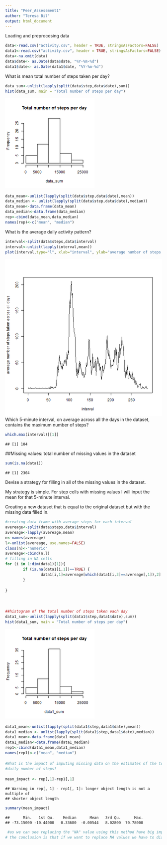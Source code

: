 ```yaml
---
title: "Peer_Assessment1"
author: "Teresa Bil"
output: html_document
---
```


 Loading and preprocesing data


```r
data<-read.csv("activity.csv", header = TRUE, stringsAsFactors=FALSE)
data1<-read.csv("activity.csv", header = TRUE, stringsAsFactors=FALSE)
data<-na.omit(data)
data$date<- as.Date(data$date, "%Y-%m-%d")
data1$date<- as.Date(data1$date, "%Y-%m-%d")
```
 What is mean total number of steps taken per day?

```r
data_sum<-unlist(lapply(split(data$step,data$date),sum))
hist(data_sum, main = "Total number of steps per day")
```

![plot of chunk unnamed-chunk-2](figure/unnamed-chunk-2-1.png) 

```r
data_mean<-unlist(lapply(split(data$step,data$date),mean))
data_median <- unlist(lapply(split(data$step,data$date),median))
data_mean<-data.frame(data_mean)
data_median<-data.frame(data_median)
rep<-cbind(data_mean,data_median)
names(rep)<-c("mean", "median")
```
What is the average daily activity pattern?

```r
interval<-split(data$steps,data$interval)
interval<-unlist(lapply(interval,mean))
plot(interval,type="l", xlab="interval", ylab="average number of steps taken across all days")
```

![plot of chunk unnamed-chunk-3](figure/unnamed-chunk-3-1.png) 
Which 5-minute interval, on average across all the days in the dataset,
contains the maximum number of steps?


```r
which.max(interval)[[1]]
```

```
## [1] 104
```

##Missing values:
total number of missing values in the dataset

```r
sum(is.na(data1))
```

```
## [1] 2304
```

Devise a strategy for filling in all of the missing values in the dataset.

My strategy is simple. For step cells with missing values I will input the mean for that 5-minute interval.

Creating a new dataset that is equal to the original dataset but with the
missing data filled in.



```r
#creating data frame with average steps for each interval
avereage<-split(data$steps,data$interval)
avereage<-lapply(avereage,mean)
n<-names(avereage)
l<-unlist(avereage, use.names=FALSE)
class(n)<-"numeric"
avereage<-cbind(n,l)
# filling in NA cells
for (i in 1:dim(data1)[1]){
        if (is.na(data1[i,1])==TRUE) {
                data1[i,1]=avereage[which(data1[i,3]==avereage[,1]),2]
        }
        
}



##histogram of the total number of steps taken each day
data1_sum<-unlist(lapply(split(data1$step,data1$date),sum))
hist(data1_sum, main = "Total number of steps per day")
```

![plot of chunk unnamed-chunk-6](figure/unnamed-chunk-6-1.png) 

```r
data1_mean<-unlist(lapply(split(data1$step,data1$date),mean))
data1_median <- unlist(lapply(split(data1$step,data1$date),median))
data1_mean<-data.frame(data1_mean)
data1_median<-data.frame(data1_median)
rep1<-cbind(data1_mean,data1_median)
names(rep1)<-c("mean", "median")

#What is the impact of imputing missing data on the estimates of the total
#daily number of steps?

mean_impact <- rep[,1]-rep1[,1]
```

```
## Warning in rep[, 1] - rep1[, 1]: longer object length is not a multiple of
## shorter object length
```

```r
summary(mean_impact)
```

```
##      Min.   1st Qu.    Median      Mean   3rd Qu.      Max. 
## -73.15000 -10.44000   0.33680  -0.00544   8.02800  70.78000
```

```r
 #as we can see replacing the "NA" value using this method have big impact of output data, the difference between output average of steps per day can vary up to 70 steps! (min is 73)
# the conclusion is that if we want to replace NA values we have to discover suitable procedure for that.
```
